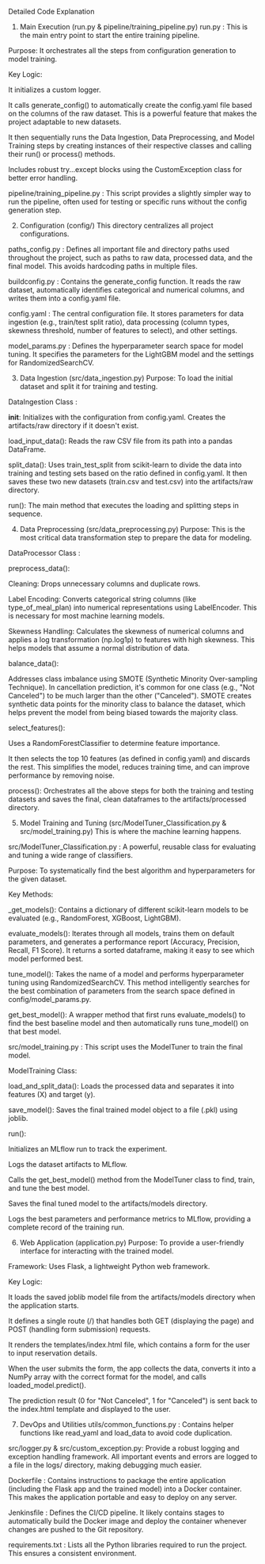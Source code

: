 Detailed Code Explanation
1. Main Execution (run.py & pipeline/training_pipeline.py)
run.py : This is the main entry point to start the entire training pipeline.

Purpose: It orchestrates all the steps from configuration generation to model training.

Key Logic:

It initializes a custom logger.

It calls generate_config() to automatically create the config.yaml file based on the columns of the raw dataset. This is a powerful feature that makes the project adaptable to new datasets.

It then sequentially runs the Data Ingestion, Data Preprocessing, and Model Training steps by creating instances of their respective classes and calling their run() or process() methods.

Includes robust try...except blocks using the CustomException class for better error handling.

pipeline/training_pipeline.py : This script provides a slightly simpler way to run the pipeline, often used for testing or specific runs without the config generation step.

2. Configuration (config/)
This directory centralizes all project configurations.

paths_config.py : Defines all important file and directory paths used throughout the project, such as paths to raw data, processed data, and the final model. This avoids hardcoding paths in multiple files.

buildconfig.py : Contains the generate_config function. It reads the raw dataset, automatically identifies categorical and numerical columns, and writes them into a config.yaml file.

config.yaml : The central configuration file. It stores parameters for data ingestion (e.g., train/test split ratio), data processing (column types, skewness threshold, number of features to select), and other settings.

model_params.py : Defines the hyperparameter search space for model tuning. It specifies the parameters for the LightGBM model and the settings for RandomizedSearchCV.

3. Data Ingestion (src/data_ingestion.py)
Purpose: To load the initial dataset and split it for training and testing.

DataIngestion Class :

__init__: Initializes with the configuration from config.yaml. Creates the artifacts/raw directory if it doesn't exist.

load_input_data(): Reads the raw CSV file from its path into a pandas DataFrame.

split_data(): Uses train_test_split from scikit-learn to divide the data into training and testing sets based on the ratio defined in config.yaml. It then saves these two new datasets (train.csv and test.csv) into the artifacts/raw directory.

run(): The main method that executes the loading and splitting steps in sequence.

4. Data Preprocessing (src/data_preprocessing.py)
Purpose: This is the most critical data transformation step to prepare the data for modeling.

DataProcessor Class :

preprocess_data():

Cleaning: Drops unnecessary columns and duplicate rows.

Label Encoding: Converts categorical string columns (like type_of_meal_plan) into numerical representations using LabelEncoder. This is necessary for most machine learning models.

Skewness Handling: Calculates the skewness of numerical columns and applies a log transformation (np.log1p) to features with high skewness. This helps models that assume a normal distribution of data.

balance_data():

Addresses class imbalance using SMOTE (Synthetic Minority Over-sampling Technique). In cancellation prediction, it's common for one class (e.g., "Not Canceled") to be much larger than the other ("Canceled"). SMOTE creates synthetic data points for the minority class to balance the dataset, which helps prevent the model from being biased towards the majority class.

select_features():

Uses a RandomForestClassifier to determine feature importance.

It then selects the top 10 features (as defined in config.yaml) and discards the rest. This simplifies the model, reduces training time, and can improve performance by removing noise.

process(): Orchestrates all the above steps for both the training and testing datasets and saves the final, clean dataframes to the artifacts/processed directory.

5. Model Training and Tuning (src/ModelTuner_Classification.py & src/model_training.py)
This is where the machine learning happens.

src/ModelTuner_Classification.py : A powerful, reusable class for evaluating and tuning a wide range of classifiers.

Purpose: To systematically find the best algorithm and hyperparameters for the given dataset.

Key Methods:

_get_models(): Contains a dictionary of different scikit-learn models to be evaluated (e.g., RandomForest, XGBoost, LightGBM).

evaluate_models(): Iterates through all models, trains them on default parameters, and generates a performance report (Accuracy, Precision, Recall, F1 Score). It returns a sorted dataframe, making it easy to see which model performed best.

tune_model(): Takes the name of a model and performs hyperparameter tuning using RandomizedSearchCV. This method intelligently searches for the best combination of parameters from the search space defined in config/model_params.py.

get_best_model(): A wrapper method that first runs evaluate_models() to find the best baseline model and then automatically runs tune_model() on that best model.

src/model_training.py : This script uses the ModelTuner to train the final model.

ModelTraining Class:

load_and_split_data(): Loads the processed data and separates it into features (X) and target (y).

save_model(): Saves the final trained model object to a file (.pkl) using joblib.

run():

Initializes an MLflow run to track the experiment.

Logs the dataset artifacts to MLflow.

Calls the get_best_model() method from the ModelTuner class to find, train, and tune the best model.

Saves the final tuned model to the artifacts/models directory.

Logs the best parameters and performance metrics to MLflow, providing a complete record of the training run.

6. Web Application (application.py)
Purpose: To provide a user-friendly interface for interacting with the trained model.

Framework: Uses Flask, a lightweight Python web framework.

Key Logic:

It loads the saved joblib model file from the artifacts/models directory when the application starts.

It defines a single route (/) that handles both GET (displaying the page) and POST (handling form submission) requests.

It renders the templates/index.html file, which contains a form for the user to input reservation details.

When the user submits the form, the app collects the data, converts it into a NumPy array with the correct format for the model, and calls loaded_model.predict().

The prediction result (0 for "Not Canceled", 1 for "Canceled") is sent back to the index.html template and displayed to the user.

7. DevOps and Utilities
utils/common_functions.py : Contains helper functions like read_yaml and load_data to avoid code duplication.

src/logger.py & src/custom_exception.py: Provide a robust logging and exception handling framework. All important events and errors are logged to a file in the logs/ directory, making debugging much easier.

Dockerfile : Contains instructions to package the entire application (including the Flask app and the trained model) into a Docker container. This makes the application portable and easy to deploy on any server.

Jenkinsfile : Defines the CI/CD pipeline. It likely contains stages to automatically build the Docker image and deploy the container whenever changes are pushed to the Git repository.

requirements.txt : Lists all the Python libraries required to run the project. This ensures a consistent environment.
